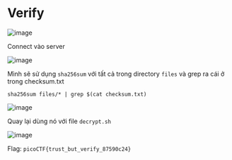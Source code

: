# Verify

![image](https://github.com/wdchocopie/CTF-learning/assets/81132394/f6cc7242-e564-4850-aced-de3a421d7580)

Connect vào server

![image](https://github.com/wdchocopie/CTF-learning/assets/81132394/b1efd24c-4100-4e8c-ab03-8eef0339a081)

Mình sẽ sử dụng `sha256sum` với tất cả trong directory `files` và grep ra cái ở trong checksum.txt

`sha256sum files/* | grep $(cat checksum.txt)`

![image](https://github.com/wdchocopie/CTF-learning/assets/81132394/7465989d-fa10-409e-9d14-087c7ccdb1e6)

Quay lại dùng nó với file `decrypt.sh`

![image](https://github.com/wdchocopie/CTF-learning/assets/81132394/4153898c-45c7-45fe-adba-2a22be7a43fc)

Flag: `picoCTF{trust_but_verify_87590c24}`
